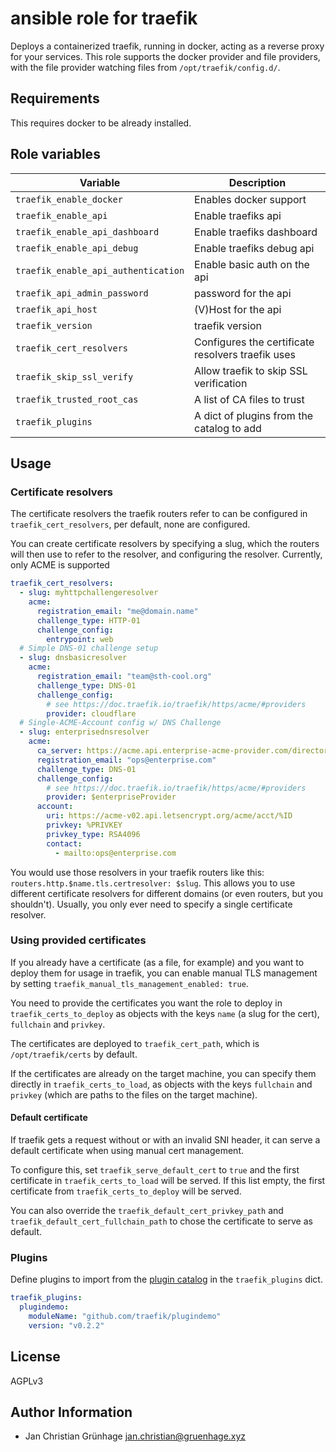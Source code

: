 # ansible role for traefik

Deploys a containerized traefik, running in docker,
acting as a reverse proxy for your services.
This role supports the docker provider and file providers,
with the file provider watching files from `/opt/traefik/config.d/`.

## Requirements

This requires docker to be already installed.

## Role variables

| Variable                             | Description                     |
|--------------------------------------|---------------------------------|
| `traefik_enable_docker`              | Enables docker support          |
| `traefik_enable_api`                 | Enable traefiks api             |
| `traefik_enable_api_dashboard`       | Enable traefiks dashboard       |
| `traefik_enable_api_debug`           | Enable traefiks debug api       |
| `traefik_enable_api_authentication`  | Enable basic auth on the api    |
| `traefik_api_admin_password`         | password for the api            |
| `traefik_api_host`                   | (V)Host for the api             |
| `traefik_version`                    | traefik version                 |
| `traefik_cert_resolvers`             | Configures the certificate resolvers traefik uses |
| `traefik_skip_ssl_verify`            | Allow traefik to skip SSL verification            |
| `traefik_trusted_root_cas`           | A list of CA files to trust                       |
| `traefik_plugins`                    | A dict of plugins from the catalog to add         |

## Usage

### Certificate resolvers

The certificate resolvers the traefik routers refer to can be configured in `traefik_cert_resolvers`,
per default, none are configured.

You can create certificate resolvers by specifying a slug, which the routers will then use to refer
to the resolver, and configuring the resolver. Currently, only ACME is supported

```yaml
traefik_cert_resolvers:
  - slug: myhttpchallengeresolver
    acme:
      registration_email: "me@domain.name"
      challenge_type: HTTP-01
      challenge_config:
        entrypoint: web
  # Simple DNS-01 challenge setup
  - slug: dnsbasicresolver
    acme:
      registration_email: "team@sth-cool.org"
      challenge_type: DNS-01
      challenge_config:
        # see https://doc.traefik.io/traefik/https/acme/#providers
        provider: cloudflare
  # Single-ACME-Account config w/ DNS Challenge
  - slug: enterprisednsresolver
    acme:
      ca_server: https://acme.api.enterprise-acme-provider.com/directory
      registration_email: "ops@enterprise.com"
      challenge_type: DNS-01
      challenge_config:
        # see https://doc.traefik.io/traefik/https/acme/#providers
        provider: $enterpriseProvider
      account:
        uri: https://acme-v02.api.letsencrypt.org/acme/acct/%ID
        privkey: %PRIVKEY
        privkey_type: RSA4096
        contact:
          - mailto:ops@enterprise.com
```

You would use those resolvers in your traefik routers like this: `routers.http.$name.tls.certresolver: $slug`.
This allows you to use different certificate resolvers for different domains (or even routers, but you shouldn't).
Usually, you only ever need to specify a single certificate resolver.

### Using provided certificates

If you already have a certificate (as a file, for example) and you want to deploy them for usage in traefik, you can enable manual TLS management by setting `traefik_manual_tls_management_enabled: true`.

You need to provide the certificates you want the role to deploy in `traefik_certs_to_deploy` as objects with the keys `name` (a slug for the cert), `fullchain` and `privkey`.

The certificates are deployed to `traefik_cert_path`, which is `/opt/traefik/certs` by default.

If the certificates are already on the target machine, you can specify them directly in `traefik_certs_to_load`, as objects with the keys `fullchain` and `privkey` (which are paths to the files on the target machine).

#### Default certificate

If traefik gets a request without or with an invalid SNI header, it can serve a default certificate when using manual cert management.

To configure this, set `traefik_serve_default_cert` to `true` and the first certificate in `traefik_certs_to_load` will be served. If this list empty, the first certificate from `traefik_certs_to_deploy` will be served.

You can also override the `traefik_default_cert_privkey_path` and `traefik_default_cert_fullchain_path` to chose the certificate to serve as default.

### Plugins

Define plugins to import from the [plugin catalog](https://plugins.traefik.io/plugins) in the `traefik_plugins` dict.

```yaml
traefik_plugins:
  plugindemo:
    moduleName: "github.com/traefik/plugindemo"
    version: "v0.2.2"
```

## License

AGPLv3

## Author Information

- Jan Christian Grünhage <jan.christian@gruenhage.xyz>

